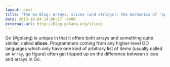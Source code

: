 ```yaml
---
layout: post
title: "The Go Blog: Arrays, slices (and strings): the mechanics of 'append'"
date: 2013-10-04 14:06:27 -0400
external-url: http://blog.golang.org/slices
---
```


Go (#golang) is unique in that it offers both arrays and something quite
similar, called **slices**. Programmers coming from any higher-level OO
languages which only have one kind of arbitrary list of items (usually called
an `Array`, go figure) often get tripped up on the difference between slices and
arrays in Go.
